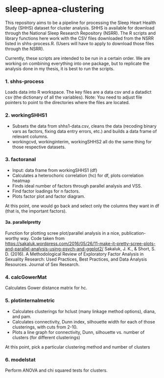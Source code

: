 # sleep-apnea-clustering

This repository aims to be a pipeline for processing the Sleep Heart Health Study (SHHS) dataset for cluster analysis. SHHS is available for download through the National Sleep Research Repository (NSRR). The R scripts and library functions here work with the CSV files downloaded from the NSRR listed in shhs-process.R. (Users will have to apply to download those files through the NSRR).

Currently, these scripts are intended to be run in a certain order. We are working on combining everything into one package, but to replicate the analysis done in my thesis, it is best to run the scripts.

### 1. shhs-process
  Loads data into R workspace. The key files are a data csv and a datadict csv (the dictionary of all the variables). 
  Note: You need to adjust file pointers to point to the directories where the files are located.

### 2. workingSHHS1
  * Subsets the data from shhs1-data.csv, cleans the data (recoding binary vars as factors, fixing data entry errors, etc.) and builds a data frame of relevant columns.
  * workingcvd, workinginterim, workingSHHS2 all do the same thing for those respective datasets.
  
### 3. factoranal
  * Input: data frame from workingSHHS1 (df)
  * Calculates a heterochoric correlation (hc) for df, plots correlation heatmap
  * Finds ideal number of factors through parallel analysis and VSS.
  * Find factor loadings for n factors.
  * Plots factor plot and factor diagram.
  
At this point, one would go back and select only the columns they want in df (that is, the important factors).
  
#### 3a. parallelpretty
  Function for plotting scree plot/parallel analysis in a nice, publication-worthy way.
  Code taken from https://sakaluk.wordpress.com/2016/05/26/11-make-it-pretty-scree-plots-and-parallel-analysis-using-psych-and-ggplot2/
    Sakaluk, J. K., & Short, S. D. (2016). A Methodological Review of Exploratory Factor Analysis in Sexuality Research: Used Practices,  Best Practices, and Data Analysis Resources. Journal of Sex Research.
  
### 4. calcGowerMat
  Calculates Gower distance matrix for hc.
  
### 5. plotinternalmetric
  * Calculates clusterings for hclust (many linkage method options), diana, and pam.
  * Calculates connectivity, Dunn index, silhouette width for each of those clusterings, with cuts from 2-10.
  * Plots a line graph for connectivity, Dunn, silhouette vs. number of clusters (for different clusterings)

At this point, pick a particular clustering method and number of clusters

### 6. modelstat
  Perform ANOVA and chi squared tests for clusters.
  

  


